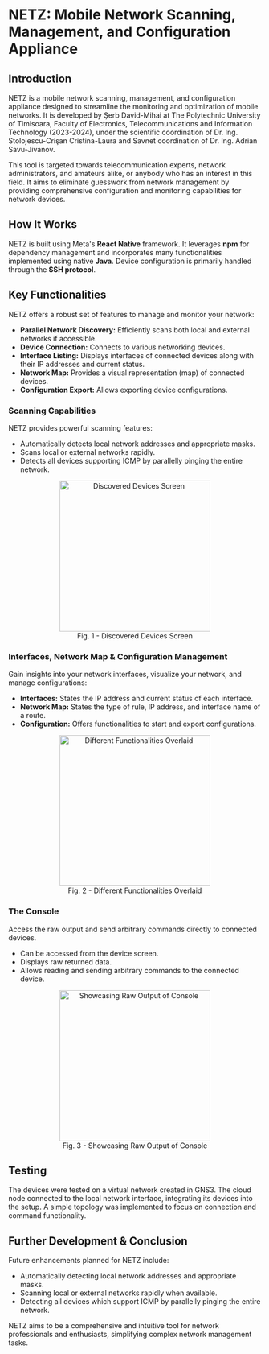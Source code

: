 # **NETZ: Mobile Network Scanning, Management, and Configuration Appliance**

## **Introduction**

NETZ is a mobile network scanning, management, and configuration appliance designed to streamline the monitoring and optimization of mobile networks. It is developed by Şerb David-Mihai at The Polytechnic University of Timisoara, Faculty of Electronics, Telecommunications and Information Technology (2023-2024), under the scientific coordination of Dr. Ing. Stolojescu-Crişan Cristina-Laura and Savnet coordination of Dr. Ing. Adrian Savu-Jivanov.

This tool is targeted towards telecommunication experts, network administrators, and amateurs alike, or anybody who has an interest in this field. It aims to eliminate guesswork from network management by providing comprehensive configuration and monitoring capabilities for network devices.

## **How It Works**

NETZ is built using Meta's **React Native** framework. It leverages **npm** for dependency management and incorporates many functionalities implemented using native **Java**. Device configuration is primarily handled through the **SSH protocol**.

## **Key Functionalities**

NETZ offers a robust set of features to manage and monitor your network:

* **Parallel Network Discovery:** Efficiently scans both local and external networks if accessible.
* **Device Connection:** Connects to various networking devices.
* **Interface Listing:** Displays interfaces of connected devices along with their IP addresses and current status.
* **Network Map:** Provides a visual representation (map) of connected devices.
* **Configuration Export:** Allows exporting device configurations.

### **Scanning Capabilities**

NETZ provides powerful scanning features:

* Automatically detects local network addresses and appropriate masks.
* Scans local or external networks rapidly.
* Detects all devices supporting ICMP by parallelly pinging the entire network.

<p align="center">
  <img src="https://i.ibb.co/mC5hnqQv/discovered-devices.png" alt="Discovered Devices Screen" width="300">
  <br>
  Fig. 1 - Discovered Devices Screen
</p>

### **Interfaces, Network Map & Configuration Management**

Gain insights into your network interfaces, visualize your network, and manage configurations:

* **Interfaces:** States the IP address and current status of each interface.
* **Network Map:** States the type of rule, IP address, and interface name of a route.
* **Configuration:** Offers functionalities to start and export configurations.

<p align="center">
  <img src="https://i.ibb.co/LX7qVrd0/overlaid.png" alt="Different Functionalities Overlaid" width="300">
  <br>
  Fig. 2 - Different Functionalities Overlaid
</p>

### **The Console**

Access the raw output and send arbitrary commands directly to connected devices.

* Can be accessed from the device screen.
* Displays raw returned data.
* Allows reading and sending arbitrary commands to the connected device.

<p align="center">
  <img src="https://i.ibb.co/XfGW39Tx/raw-output.png" alt="Showcasing Raw Output of Console" width="300">
  <br>
  Fig. 3 - Showcasing Raw Output of Console
</p>

## **Testing**

The devices were tested on a virtual network created in GNS3. The cloud node connected to the local network interface, integrating its devices into the setup. A simple topology was implemented to focus on connection and command functionality.

## **Further Development & Conclusion**

Future enhancements planned for NETZ include:

* Automatically detecting local network addresses and appropriate masks.
* Scanning local or external networks rapidly when available.
* Detecting all devices which support ICMP by parallelly pinging the entire network.

NETZ aims to be a comprehensive and intuitive tool for network professionals and enthusiasts, simplifying complex network management tasks.
